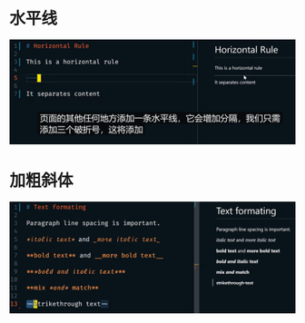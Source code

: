 # 水平线

![20230611-000611-水平线.png{0a292df056aba84b42554dc1cea3231231eb3bd68c5f33522e29ab422b326b09}](../../saved_images/20230611-000611-水平线.png)

# 加粗斜体

![20230611-000740-加粗斜体.png{02ea996f4626f72f0c6228b0428f8f0dfe2cbfff4e6f1bba908a718eba8dbb34}](../../saved_images/20230611-000740-加粗斜体.png)
